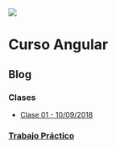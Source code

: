 <img src="http://www.lslutnfra.com/images/Logo_vector_horizontal_50x248.png" />

# Curso Angular

## Blog

### Clases

* [Clase 01 - 10/09/2018](/clases/clase-01.md)

### [Trabajo Práctico](/tp/README.md)